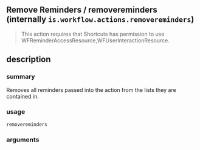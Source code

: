 
## Remove Reminders / removereminders (internally `is.workflow.actions.removereminders`)


> This action requires that Shortcuts has permission to use WFReminderAccessResource,WFUserInteractionResource.


## description
### summary
Removes all reminders passed into the action from the lists they are contained in.


### usage
`removereminders `

### arguments

